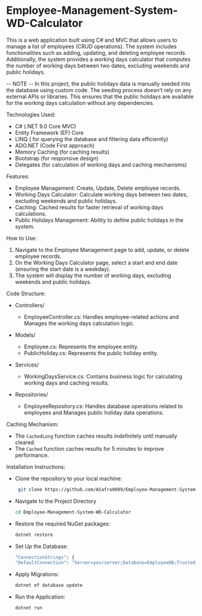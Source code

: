 # Employee-Management-System-WD-Calculator

This is a web application built using C# and MVC that allows users to manage a list of employees (CRUD operations). The system includes functionalities such as adding, updating, and deleting employee records. Additionally, the system provides a working days calculator that computes the number of working days between two dates, excluding weekends and public holidays.

-- NOTE --
In this project, the public holidays data is manually seeded into the database using custom code. The seeding process doesn't rely on any external APIs or libraries. This ensures that the public holidays are available for the working days calculation without any dependencies.

Technologies Used:

- C# (.NET 9.0 Core MVC)
- Entity Framework (EF) Core
- LINQ ( for querying the database and filtering data efficiently)
- ADO.NET (Code First approach)
- Memory Caching (for caching results)
- Bootstrap (for responsive design)
- Delegates (for calculation of working days and caching mechanisms)

Features:

- Employee Management: Create, Update, Delete employee records.
- Working Days Calculator: Calculate working days between two dates, excluding weekends and public holidays.
- Caching: Cached results for faster retrieval of working days calculations.
- Public Holidays Management: Ability to define public holidays in the system.

How to Use:

1. Navigate to the Employee Management page to add, update, or delete employee records.
2. On the Working Days Calculator page, select a start and end date (ensuring the start date is a weekday).
3. The system will display the number of working days, excluding weekends and public holidays.

Code Structure:

- Controllers/
  - EmployeeController.cs: Handles employee-related actions and Manages the working days calculation logic.

- Models/
  - Employee.cs: Represents the employee entity.
  - PublicHoliday.cs: Represents the public holiday entity.

- Services/
  - WorkingDaysService.cs: Contains business logic for calculating working days and caching results.

- Repositories/
  - EmployeeRepository.cs: Handles database operations related to employees and Manages public holiday data operations.

Caching Mechanism:

- The `CachedLong` function caches results indefinitely until manually cleared.
- The `Cached` function caches results for 5 minutes to improve performance.

Installation Instructions:

- Clone the repository to your local machine:
  ```bash
   git clone https://github.com/ASafra0099/Employee-Management-System-WD-Calculator.git
- Navigate to the Project Directory
    ```bash
    cd Employee-Management-System-WD-Calculator
- Restore the required NuGet packages:
    ```bash
    dotnet restore
- Set Up the Database:
    ```bash
    "ConnectionStrings": {
  "DefaultConnection": "Server=yourserver;Database=EmployeeDB;Trusted_Connection=True;MultipleActiveResultSets=true"}
- Apply Migrations:
    ```bash
    dotnet ef database update
- Run the Application:
    ```bash
    dotnet run
